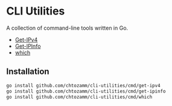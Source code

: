 # CLI Utilities

A collection of command-line tools written in Go.

- [Get-IPv4](/cmd/Get-IPv4/)
- [Get-IPInfo](/cmd/Get-IPInfo/)
- [which](/cmd/which/)

## Installation

```sh
go install github.com/chtozamm/cli-utilities/cmd/get-ipv4
go install github.com/chtozamm/cli-utilities/cmd/get-ipinfo
go install github.com/chtozamm/cli-utilities/cmd/which
```
